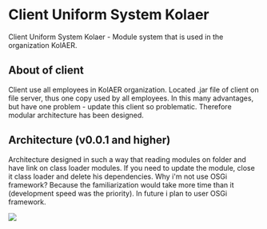 # Client Uniform System Kolaer

Client Uniform System Kolaer - Module system that is used in the organization KolAER.

## About of client
Client use all employees in KolAER organization. Located .jar file of client on file server, thus one copy used by all employees. In this many advantages, but have one problem - update this client so problematic. Therefore modular architecture has been designed.

## Architecture (v0.0.1 and higher)

Architecture designed in such a way that reading modules on folder and have link on class loader modules. If you need to update the module, close it class loader and delete his dependencies. Why i'm not use OSGi framework? Because the familiarization would take more time than it (development speed was the priority). In future i plan to user OSGi framework.

![](https://3.downloader.disk.yandex.ru/disk/6dd931700cdda2c6c67585377937a06647f9435cadf4cbedde80e948eeaa8754/56bb362e/2-rDbfONtm0r_bYSPb9VuqUBiGitzkt9bN_-5ohd72PhGu5AsTluMB4v80lCyAolh0MZ6itGKsbTnoDITxXJ9A%3D%3D?uid=126133415&filename=Client.png&disposition=inline&hash=&limit=0&content_type=image%2Fpng&fsize=65200&hid=3ded4bff5dd474dfb3eff5d4b75b4d7c&media_type=image&tknv=v2&etag=aae579d91482b684dd3401f2adda9219)
